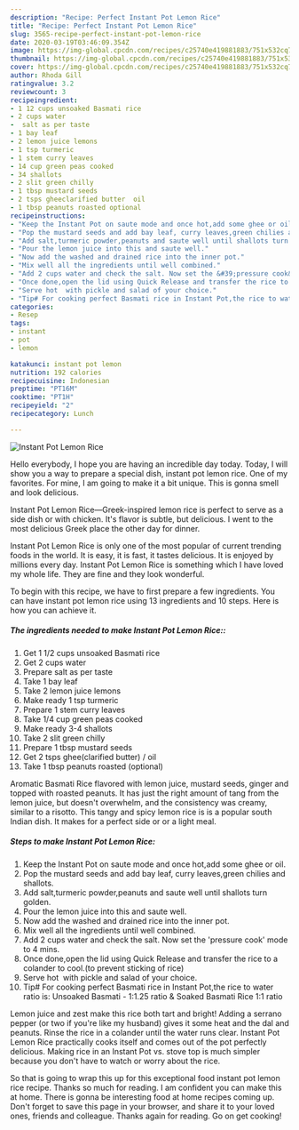 ```yaml
---
description: "Recipe: Perfect Instant Pot Lemon Rice"
title: "Recipe: Perfect Instant Pot Lemon Rice"
slug: 3565-recipe-perfect-instant-pot-lemon-rice
date: 2020-03-19T03:46:09.354Z
image: https://img-global.cpcdn.com/recipes/c25740e419881883/751x532cq70/instant-pot-lemon-rice-recipe-main-photo.jpg
thumbnail: https://img-global.cpcdn.com/recipes/c25740e419881883/751x532cq70/instant-pot-lemon-rice-recipe-main-photo.jpg
cover: https://img-global.cpcdn.com/recipes/c25740e419881883/751x532cq70/instant-pot-lemon-rice-recipe-main-photo.jpg
author: Rhoda Gill
ratingvalue: 3.2
reviewcount: 3
recipeingredient:
- 1 12 cups unsoaked Basmati rice
- 2 cups water
-  salt as per taste
- 1 bay leaf
- 2 lemon juice lemons
- 1 tsp turmeric
- 1 stem curry leaves
- 14 cup green peas cooked
- 34 shallots
- 2 slit green chilly
- 1 tbsp mustard seeds
- 2 tsps gheeclarified butter  oil
- 1 tbsp peanuts roasted optional
recipeinstructions:
- "Keep the Instant Pot on saute mode and once hot,add some ghee or oil."
- "Pop the mustard seeds and add bay leaf, curry leaves,green chilies and shallots."
- "Add salt,turmeric powder,peanuts and saute well until shallots turn golden."
- "Pour the lemon juice into this and saute well."
- "Now add the washed and drained rice into the inner pot."
- "Mix well all the ingredients until well combined."
- "Add 2 cups water and check the salt. Now set the &#39;pressure cook&#39; mode to 4 mins."
- "Once done,open the lid using Quick Release and transfer the rice to a colander to cool.(to prevent sticking of rice)"
- "Serve hot  with pickle and salad of your choice."
- "Tip# For cooking perfect Basmati rice in Instant Pot,the rice to water ratio is: Unsoaked Basmati - 1:1.25 ratio &amp; Soaked Basmati Rice 1:1 ratio"
categories:
- Resep
tags:
- instant
- pot
- lemon

katakunci: instant pot lemon
nutrition: 192 calories
recipecuisine: Indonesian
preptime: "PT16M"
cooktime: "PT1H"
recipeyield: "2"
recipecategory: Lunch

---
```



![Instant Pot Lemon Rice](https://img-global.cpcdn.com/recipes/c25740e419881883/751x532cq70/instant-pot-lemon-rice-recipe-main-photo.jpg)

Hello everybody, I hope you are having an incredible day today. Today, I will show you a way to prepare a special dish, instant pot lemon rice. One of my favorites. For mine, I am going to make it a bit unique. This is gonna smell and look delicious.

Instant Pot Lemon Rice—Greek-inspired lemon rice is perfect to serve as a side dish or with chicken. It&#39;s flavor is subtle, but delicious. I went to the most delicious Greek place the other day for dinner.

Instant Pot Lemon Rice is only one of the most popular of current trending foods in the world. It is easy, it is fast, it tastes delicious. It is enjoyed by millions every day. Instant Pot Lemon Rice is something which I have loved my whole life. They are fine and they look wonderful.


To begin with this recipe, we have to first prepare a few ingredients. You can have instant pot lemon rice using 13 ingredients and 10 steps. Here is how you can achieve it.

##### The ingredients needed to make Instant Pot Lemon Rice::

1. Get 1 1/2 cups unsoaked Basmati rice
1. Get 2 cups water
1. Prepare  salt as per taste
1. Take 1 bay leaf
1. Take 2 lemon juice lemons
1. Make ready 1 tsp turmeric
1. Prepare 1 stem curry leaves
1. Take 1/4 cup green peas cooked
1. Make ready 3-4 shallots
1. Take 2 slit green chilly
1. Prepare 1 tbsp mustard seeds
1. Get 2 tsps ghee(clarified butter) / oil
1. Take 1 tbsp peanuts roasted (optional)


Aromatic Basmati Rice flavored with lemon juice, mustard seeds, ginger and topped with roasted peanuts. It has just the right amount of tang from the lemon juice, but doesn&#39;t overwhelm, and the consistency was creamy, similar to a risotto. This tangy and spicy lemon rice is is a popular south Indian dish. It makes for a perfect side or or a light meal. 

##### Steps to make Instant Pot Lemon Rice:

1. Keep the Instant Pot on saute mode and once hot,add some ghee or oil.
1. Pop the mustard seeds and add bay leaf, curry leaves,green chilies and shallots.
1. Add salt,turmeric powder,peanuts and saute well until shallots turn golden.
1. Pour the lemon juice into this and saute well.
1. Now add the washed and drained rice into the inner pot.
1. Mix well all the ingredients until well combined.
1. Add 2 cups water and check the salt. Now set the &#39;pressure cook&#39; mode to 4 mins.
1. Once done,open the lid using Quick Release and transfer the rice to a colander to cool.(to prevent sticking of rice)
1. Serve hot  with pickle and salad of your choice.
1. Tip# For cooking perfect Basmati rice in Instant Pot,the rice to water ratio is: Unsoaked Basmati - 1:1.25 ratio &amp; Soaked Basmati Rice 1:1 ratio


Lemon juice and zest make this rice both tart and bright! Adding a serrano pepper (or two if you&#39;re like my husband) gives it some heat and the dal and peanuts. Rinse the rice in a colander until the water runs clear. Instant Pot Lemon Rice practically cooks itself and comes out of the pot perfectly delicious. Making rice in an Instant Pot vs. stove top is much simpler because you don&#39;t have to watch or worry about the rice. 

So that is going to wrap this up for this exceptional food instant pot lemon rice recipe. Thanks so much for reading. I am confident you can make this at home. There is gonna be interesting food at home recipes coming up. Don't forget to save this page in your browser, and share it to your loved ones, friends and colleague. Thanks again for reading. Go on get cooking!
